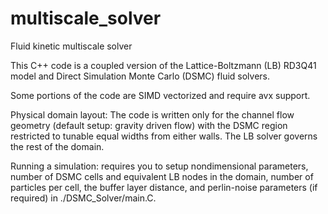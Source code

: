 # multiscale_solver
Fluid kinetic multiscale solver

This C++ code is a coupled version of the Lattice-Boltzmann (LB) RD3Q41 model and Direct Simulation Monte Carlo (DSMC) fluid solvers.

Some portions of the code are SIMD vectorized and require avx support.

Physical domain layout: The code is written only for the channel flow geometry (default setup: gravity driven flow) with the DSMC region restricted to tunable equal
widths from either walls. The LB solver governs the rest of the domain.

Running a simulation: requires you to setup nondimensional parameters, number of DSMC cells and equivalent LB nodes in the domain, number of particles per cell, 
the buffer layer distance, and perlin-noise parameters (if required) in ./DSMC_Solver/main.C.
